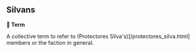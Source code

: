 ## Silvans

**📑 Term**

A collective term to refer to (Protectores Silva's)[/protectores_silva.html] members or the faction in general.

